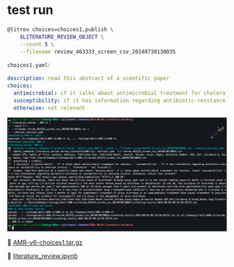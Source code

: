 # test run

```bash
@litrev choices=choices1,publish \
	$LITERATURE_REVIEW_OBJECT \
	--count 5 \
	--filename review_463333_screen_csv_20240730130035
```

`choices1.yaml`:

```yaml
description: read this abstract of a scentific paper
choices:
  antimicrobial: if it talks about antimicrobial treatment for cholera.
  susceptibility: if it has information regarding antibiotic-reistance or susceptibility to cholerae strains.
  otherwise: not relevant
```

![image](https://github.com/kamangir/assets/blob/main/openai_commands/literature-review/log.png?raw=true)

🔗 [AMR-v6-choices1.tar.gz](https://kamangir-public.s3.ca-central-1.amazonaws.com/AMR-v6-choices1.tar.gz)

📜 [literature_review.ipynb](../../notebooks/literature_review/literature_review.ipynb)